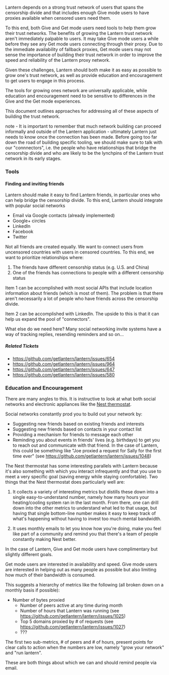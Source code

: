Lantern depends on a strong trust network of users that spans the censorship divide and that includes enough Give mode users to have proxies available when censored users need them.

To this end, both Give and Get mode users need tools to help them grow their trust networks.  The benefits of growing the Lantern trust network aren't immediately palpable to users.  It may take Give mode users a while before they see any Get mode users connecting through their proxy. Due to the immediate availability of fallback proxies, Get mode users may not sense the importance of building their trust network in order to improve the speed and reliability of the Lantern proxy network.

Given these challenges, Lantern should both make it as easy as possible to grow one's trust network, as well as provide education and encouragement to get users to engage in this process.

The tools for growing ones network are universally applicable, while education and encouragement need to be sensitive to differences in the Give and the Get mode experiences.

This document outlines approaches for addressing all of these aspects of building the trust network.

note - It is important to remember that much network building can proceed informally and outside of the Lantern application - ultimately Lantern just needs to know once the connection has been made.  Before going too far down the road of building specific tooling, we should make sure to talk with our "connnectors", i.e. the people who have relationships that bridge the censorship divide and who are likely to be the lynchpins of the Lantern trust network in its early stages.

### Tools

#### Finding and inviting friends

Lantern should make it easy to find Lantern friends, in particular ones who can help bridge the censorship divide.  To this end, Lantern should integrate with popular social networks

 * Email via Google contacts (already implemented)
 * Google+ circles
 * LinkedIn
 * Facebook
 * Twitter

Not all friends are created equally.  We want to connect users from uncensored countries with users in censored countries.  To this end, we want to prioritize relationships where:

 1. The friends have different censorship status (e.g. U.S. and China)
 2. One of the friends has connections to people with a different censorship status

Item 1 can be accomplished with most social APIs that include location information about friends (which is most of them).  The problem is that there aren't necessarily a lot of people who have friends across the censorship divide.

Item 2 can be accomplished with LinkedIn.  The upside to this is that it can help us expand the pool of "connectors".

What else do we need here?  Many social networking invite systems have a way of tracking replies, resending reminders and so on...

##### Related Tickets

 * https://github.com/getlantern/lantern/issues/654
 * https://github.com/getlantern/lantern/issues/964
 * https://github.com/getlantern/lantern/issues/647
 * https://github.com/getlantern/lantern/issues/580

### Education and Encouragement

There are many angles to this.  It is instructive to look at what both social networks and electronic appliances like the [Nest thermostat](http://nest.com/).

Social networks constantly prod you to build out your network by:

 * Suggesting new friends based on existing friends and interests
 * Suggesting new friends based on contacts in your contact list
 * Providing a mechanism for friends to message each other
 * Reminding you about events in friends' lives (e.g. birthdays) to get you to reach out and communicate with that friend.  In the case of Lantern, this could be something like "Joe proxied a request for Sally for the first time ever" (see https://github.com/getlantern/lantern/issues/1048)

The Nest thermostat has some interesting parallels with Lantern because it's also something with which you interact infrequently and that you use to meet a very specific goal (saving energy while staying comfortable).  Two things that the Nest thermostat does particularly well are:

 1. It collects a variety of interesting metrics but distills these down into a single easy-to-understand number, namely how many hours your heating/cooling system ran in the last month.  From there, one can drill down into the other metrics to understand what led to that usage, but having that single bottom-line number makes it easy to keep track of what's happening without having to invest too much mental bandwidth.

 2. It uses monthly emails to let you know how you're doing, make you feel like part of a community and remind you that there's a team of people constantly making Nest better.

In the case of Lantern, Give and Get mode users have complimentary but slightly different goals.

Get mode users are interested in availability and speed.  Give mode users are interested in helping out as many people as possible but also limiting how much of their bandwidth is consumed.

This suggests a hierarchy of metrics like the following (all broken down on a monthly basis if possible):

 * Number of bytes proxied
   * Number of peers active at any time during month
   * Number of hours that Lantern was running (see https://github.com/getlantern/lantern/issues/1025)
   * Top 5 domains proxied by # of requests (see https://github.com/getlantern/lantern/issues/1027)
   * ???

The first two sub-metrics, # of peers and # of hours, present points for clear calls to action when the numbers are low, namely "grow your network" and "run lantern".

These are both things about which we can and should remind people via email.
